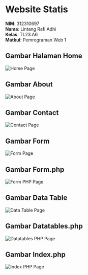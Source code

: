 # Website Statis

**NIM**: 312310697  
**Nama**: Lintang Rafi Adhi  
**Kelas**: TI.23.A6  
**Matkul**: Pemrograman Web 1  

## Gambar Halaman Home
![Home Page](chome.png)

## Gambar About
![About Page](cabout.png)

## Gambar Contact
![Contact Page](ckontak.png)

## Gambar Form
![Form Page](cform.png)

## Gambar Form.php
![Form PHP Page](cf1.png)

## Gambar Data Table
![Data Table Page](cdata.png)

## Gambar Datatables.php
![Datatables PHP Page](cd1.png)

## Gambar Index.php
![Index PHP Page](ci1.png)

